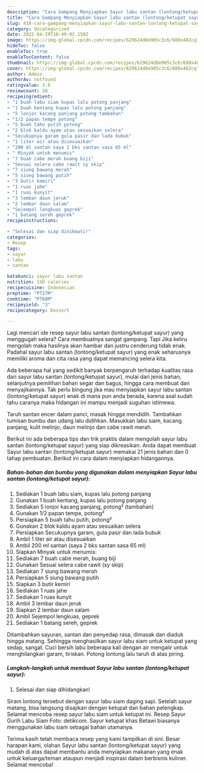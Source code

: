 ```yaml
---
description: "Cara Gampang Menyiapkan Sayur labu santan (lontong/ketupat sayur) yang Enak Banget, Buat Buka Puasa}"
title: "Cara Gampang Menyiapkan Sayur labu santan (lontong/ketupat sayur) yang Enak Banget, Buat Buka Puasa}"
slug: 410-cara-gampang-menyiapkan-sayur-labu-santan-lontong-ketupat-sayur-yang-enak-banget-buat-buka-puasa
category: Uncategorized
date: 2022-04-29T10:49:02.150Z
image: https://img-global.cpcdn.com/recipes/629624d8e905c3c6/680x482cq70/sayur-labu-santan-lontongketupat-sayur-foto-resep-utama.jpg
hideToc: false
enableToc: true
enableTocContent: false
thumbnail: https://img-global.cpcdn.com/recipes/629624d8e905c3c6/680x482cq70/sayur-labu-santan-lontongketupat-sayur-foto-resep-utama.jpg
cover: https://img-global.cpcdn.com/recipes/629624d8e905c3c6/680x482cq70/sayur-labu-santan-lontongketupat-sayur-foto-resep-utama.jpg
author: Admin
authorAv: notfound
ratingvalue: 3.6
reviewcount: 20
recipeingredient:
- "1 buah labu siam kupas lalu potong panjang"
- "1 buah kentang kupas lalu potong panjang"
- "5 lonjor kacang panjang potong tambahan"
- "1/2 papan tempe potong"
- "5 buah tahu putih potong"
- "2 blok kaldu ayam atau sesuaikan selera"
- "Secukupnya garam gula pasir dan lada bubuk"
- "1 liter air atau disesuaikan"
- "200 ml santan saya 2 bks santan sasa 65 ml"
- " Minyak untuk menumis"
- "7 buah cabe merah buang biji"
- "Sesuai selera cabe rawit sy skip"
- "7 siung bawang merah"
- "5 siung bawang putih"
- "3 butir kemiri"
- "1 ruas jahe"
- "1 ruas kunyit"
- "3 lembar daun jeruk"
- "2 lembar daun salam"
- "Sejempol lengkuas geprek"
- "1 batang sereh geprek"
recipeinstructions:

- "Selesai dan siap dinikmati!"
categories:
- Resep
tags:
- sayur
- labu
- santan

katakunci: sayur labu santan 
nutrition: 156 calories
recipecuisine: Indonesian
preptime: "PT27M"
cooktime: "PT60M"
recipeyield: "3"
recipecategory: Dessert

---
```



Lagi mencari ide resep sayur labu santan (lontong/ketupat sayur) yang menggugah selera? Cara membuatnya sangat gampang. Tapi Jika keliru mengolah maka hasilnya akan hambar dan justru cenderung tidak enak. Padahal sayur labu santan (lontong/ketupat sayur) yang enak seharusnya memiliki aroma dan cita rasa yang dapat memancing selera kita.


Ada beberapa hal yang sedikit banyak berpengaruh terhadap kualitas rasa dari sayur labu santan (lontong/ketupat sayur), mulai dari jenis bahan, selanjutnya pemilihan bahan segar dan bagus, hingga cara membuat dan menyajikannya. Tak perlu bingung jika mau menyiapkan sayur labu santan (lontong/ketupat sayur) enak di mana pun anda berada, karena asal sudah tahu caranya maka hidangan ini mampu menjadi suguhan istimewa.

Taruh santan encer dalam panci, masak hingga mendidih. Tambahkan tumisan bumbu dan udang lalu didihkan. Masukkan labu siam, kacang panjang, kulit melinjo, daun melinjo dan cabe rawit merah.


Berikut ini ada beberapa tips dan trik praktis dalam mengolah sayur labu santan (lontong/ketupat sayur) yang siap dikreasikan. Anda dapat membuat Sayur labu santan (lontong/ketupat sayur) memakai 21 jenis bahan dan 0 tahap pembuatan. Berikut ini cara dalam menyiapkan hidangannya.

<!--inarticleads1-->

##### Bahan-bahan dan bumbu yang digunakan dalam menyiapkan Sayur labu santan (lontong/ketupat sayur):

1. Sediakan 1 buah labu siam, kupas lalu potong panjang
1. Gunakan 1 buah kentang, kupas lalu potong panjang
1. Sediakan 5 lonjor kacang panjang, potong² (tambahan)
1. Gunakan 1/2 papan tempe, potong²
1. Persiapkan 5 buah tahu putih, potong²
1. Gunakan 2 blok kaldu ayam atau sesuaikan selera
1. Persiapkan Secukupnya garam, gula pasir dan lada bubuk
1. Ambil 1 liter air atau disesuaikan
1. Ambil 200 ml santan (saya 2 bks santan sasa 65 ml)
1. Siapkan  Minyak untuk menumis:
1. Sediakan 7 buah cabe merah, buang biji
1. Gunakan Sesuai selera cabe rawit (sy skip)
1. Sediakan 7 siung bawang merah
1. Persiapkan 5 siung bawang putih
1. Siapkan 3 butir kemiri
1. Sediakan 1 ruas jahe
1. Sediakan 1 ruas kunyit
1. Ambil 3 lembar daun jeruk
1. Siapkan 2 lembar daun salam
1. Ambil Sejempol lengkuas, geprek
1. Sediakan 1 batang sereh, geprek


Ditambahkan sayuran, santan dan penyedap rasa, dimasak dan diaduk hingga matang. Sehingga menghasilkan sayur labu siam untuk ketupat yang sedap, sangat. Cuci bersih labu beberapa kali dengan air mengalir untuk menghilangkan garam, tiriskan. Potong lontong lalu taruh di atas piring. 

<!--inarticleads2-->

##### Langkah-langkah untuk membuat Sayur labu santan (lontong/ketupat sayur):


1. Selesai dan siap dihidangkan!

Siram lontong tersebut dengan sayur labu siam daging sapi. Setelah sayur matang, bisa langsung disajikan dengan ketupat dan bahan pelengkap. Selamat mencoba resep sayur labu siam untuk ketupat ini. Resep Sayur Gurih Labu Siam Foto: detikcom. Sayur ketupat khas Betawi biasanya menggunakan labu siam sebagai bahan utamanya. 

Terima kasih telah membaca resep yang kami tampilkan di sini. Besar harapan kami, olahan Sayur labu santan (lontong/ketupat sayur) yang mudah di atas dapat membantu anda menyiapkan makanan yang enak untuk keluarga/teman ataupun menjadi inspirasi dalam berbisnis kuliner. Selamat mencoba!
